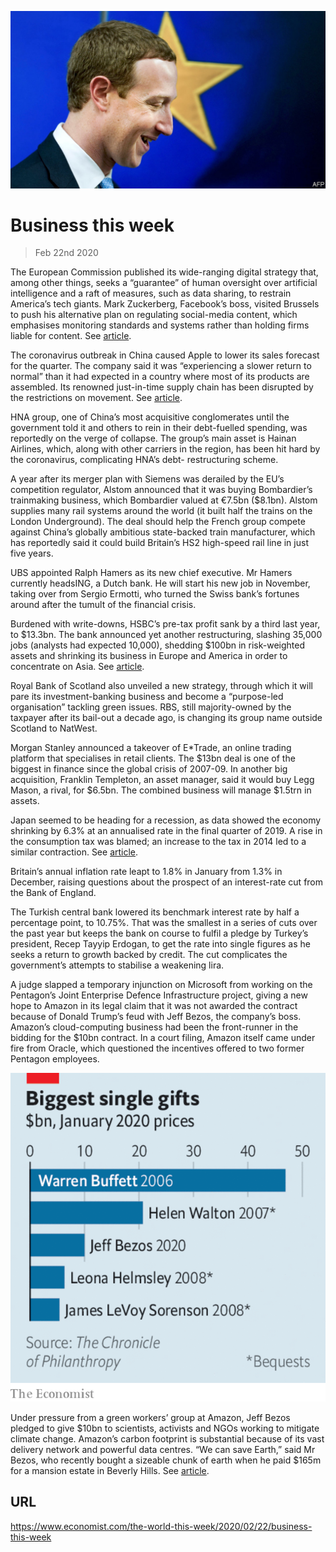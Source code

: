 ![](./images/20200222_WWP501_0.jpg)

# Business this week

> Feb 22nd 2020

The European Commission published its wide-ranging digital strategy that, among other things, seeks a “guarantee” of human oversight over artificial intelligence and a raft of measures, such as data sharing, to restrain America’s tech giants. Mark Zuckerberg, Facebook’s boss, visited Brussels to push his alternative plan on regulating social-media content, which emphasises monitoring standards and systems rather than holding firms liable for content. See [article](https://www.economist.com//node/21780452).

The coronavirus outbreak in China caused Apple to lower its sales forecast for the quarter. The company said it was “experiencing a slower return to normal” than it had expected in a country where most of its products are assembled. Its renowned just-in-time supply chain has been disrupted by the restrictions on movement. See [article](https://www.economist.com//business/2020/02/20/apples-chinese-troubles).

HNA group, one of China’s most acquisitive conglomerates until the government told it and others to rein in their debt-fuelled spending, was reportedly on the verge of collapse. The group’s main asset is Hainan Airlines, which, along with other carriers in the region, has been hit hard by the coronavirus, complicating HNA’s debt- restructuring scheme.

A year after its merger plan with Siemens was derailed by the EU’s competition regulator, Alstom announced that it was buying Bombardier’s trainmaking business, which Bombardier valued at €7.5bn ($8.1bn). Alstom supplies many rail systems around the world (it built half the trains on the London Underground). The deal should help the French group compete against China’s globally ambitious state-backed train manufacturer, which has reportedly said it could build Britain’s HS2 high-speed rail line in just five years.

UBS appointed Ralph Hamers as its new chief executive. Mr Hamers currently headsING, a Dutch bank. He will start his new job in November, taking over from Sergio Ermotti, who turned the Swiss bank’s fortunes around after the tumult of the financial crisis.

Burdened with write-downs, HSBC’s pre-tax profit sank by a third last year, to $13.3bn. The bank announced yet another restructuring, slashing 35,000 jobs (analysts had expected 10,000), shedding $100bn in risk-weighted assets and shrinking its business in Europe and America in order to concentrate on Asia. See [article](https://www.economist.com//node/21780459).

Royal Bank of Scotland also unveiled a new strategy, through which it will pare its investment-banking business and become a “purpose-led organisation” tackling green issues. RBS, still majority-owned by the taxpayer after its bail-out a decade ago, is changing its group name outside Scotland to NatWest.

Morgan Stanley announced a takeover of E*Trade, an online trading platform that specialises in retail clients. The $13bn deal is one of the biggest in finance since the global crisis of 2007-09. In another big acquisition, Franklin Templeton, an asset manager, said it would buy Legg Mason, a rival, for $6.5bn. The combined business will manage $1.5trn in assets.

Japan seemed to be heading for a recession, as data showed the economy shrinking by 6.3% at an annualised rate in the final quarter of 2019. A rise in the consumption tax was blamed; an increase to the tax in 2014 led to a similar contraction. See [article](https://www.economist.com//node/21780421).

Britain’s annual inflation rate leapt to 1.8% in January from 1.3% in December, raising questions about the prospect of an interest-rate cut from the Bank of England.

The Turkish central bank lowered its benchmark interest rate by half a percentage point, to 10.75%. That was the smallest in a series of cuts over the past year but keeps the bank on course to fulfil a pledge by Turkey’s president, Recep Tayyip Erdogan, to get the rate into single figures as he seeks a return to growth backed by credit. The cut complicates the government’s attempts to stabilise a weakening lira.

A judge slapped a temporary injunction on Microsoft from working on the Pentagon’s Joint Enterprise Defence Infrastructure project, giving a new hope to Amazon in its legal claim that it was not awarded the contract because of Donald Trump’s feud with Jeff Bezos, the company’s boss. Amazon’s cloud-computing business had been the front-runner in the bidding for the $10bn contract. In a court filing, Amazon itself came under fire from Oracle, which questioned the incentives offered to two former Pentagon employees.

![](./images/20200222_WWC241.png)

Under pressure from a green workers’ group at Amazon, Jeff Bezos pledged to give $10bn to scientists, activists and NGOs working to mitigate climate change. Amazon’s carbon footprint is substantial because of its vast delivery network and powerful data centres. “We can save Earth,” said Mr Bezos, who recently bought a sizeable chunk of earth when he paid $165m for a mansion estate in Beverly Hills. See [article](https://www.economist.com//leaders/2020/02/22/jeff-bezos-wants-to-help-save-the-climate-here-is-how-he-should-do-it).

## URL

https://www.economist.com/the-world-this-week/2020/02/22/business-this-week
